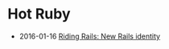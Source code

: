 # Hot Ruby

- 2016-01-16 [Riding Rails: New Rails identity](http://weblog.rubyonrails.org/2016/1/19/new-rails-identity/)

